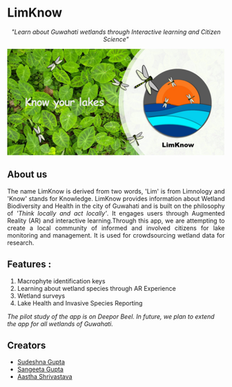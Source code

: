 # LimKnow
<p align='center'>
  <i>"Learn about Guwahati wetlands through Interactive learning and Citizen Science"</i>  
</p>
<img src="https://github.com/sangeetagupta2068/LimKnow-Pilot/blob/master/cover/feature.jpg" alt="LimKnow-Cover"/>
<br>

## About us
<p align="justify">
The name LimKnow is derived from two words, 'Lim' is from Limnology and 'Know' stands for Knowledge. LimKnow provides information about Wetland Biodiversity and        Health in the city of Guwahati and is built on the philosophy of <i>'Think locally and act locally'</i>. It engages users through Augmented Reality (AR) and interactive learning.Through this app, we are attempting to create a local community of informed and involved citizens for lake monitoring and management. It is used for crowdsourcing wetland data for research. 
</p>

## Features : 
1. Macrophyte identification keys
2. Learning about wetland species through AR Experience
3. Wetland surveys
4. Lake Health and Invasive Species Reporting

<i>The pilot study of the app is on Deepor Beel. In future, we plan to extend the app for all wetlands of Guwahati.</i>

## Creators
<ul>
  <li>
    <a href="https://github.com/sudeshnaG">
      Sudeshna Gupta
    </a>
  </li>
  <li> 
    <a href="https://github.com/sangeetagupta2068/">
      Sangeeta Gupta
    </a>
  </li>
  <li>
    <a href="https://github.com/shriaas2898">
      Aastha Shrivastava
    </a>
  </li>
</ul>
